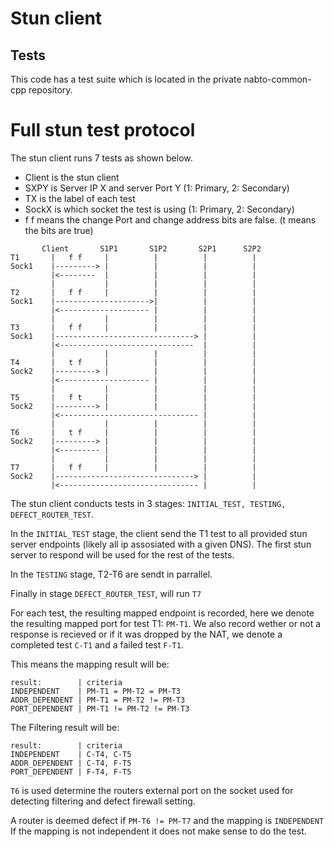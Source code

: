 # Stun client


## Tests

This code has a test suite which is located in the private
nabto-common-cpp repository.




# Full stun test protocol

The stun client runs 7 tests as shown below.

 * Client is the stun client
 * SXPY   is Server IP X and server Port Y (1: Primary, 2: Secondary)
 * TX     is the label of each test
 * SockX  is which socket the test is using (1: Primary, 2: Secondary)
 * f f    means the change Port and change address bits are false. (t means the bits are true)

```
       Client       S1P1       S1P2       S2P1      S2P2
T1       |   f f     |          |          |          |
Sock1    |---------> |          |          |          |
         |<--------  |          |          |          |
         |           |          |          |          |
T2       |   f f     |          |          |          |
Sock1    |--------------------->|          |          |
         |<-------------------- |          |          |
         |           |          |          |          |
T3       |   f f     |          |          |          |
Sock1    |-------------------------------> |          |
         |<------------------------------  |          |
         |           |          |          |          |
T4       |   t f     |          |          |          |
Sock2    |---------> |          |          |          |
         |<-------------------- |          |          |
         |           |          |          |          |
T5       |   f t     |          |          |          |
Sock2    |---------> |          |          |          |
         |<------------------------------- |          |
         |           |          |          |          |
T6       |   t f     |          |          |          |
Sock2    |---------> |          |          |          |
         |<--------- |          |          |          |
         |           |          |          |          |
T7       |   f f     |          |          |          |
Sock2    |-------------------------------> |          |
         |<------------------------------- |          |
```

The stun client conducts tests in 3 stages: `INITIAL_TEST, TESTING, DEFECT_ROUTER_TEST`.

In the `INITIAL_TEST` stage, the client send the T1 test to all provided stun server endpoints (likely all ip assosiated with a given DNS). The first stun server to respond will be used for the rest of the tests.

In the `TESTING` stage, T2-T6 are sendt in parrallel.

Finally in stage `DEFECT_ROUTER_TEST`, will run `T7`

For each test, the resulting mapped endpoint is recorded, here we denote the resulting mapped port for test T1: `PM-T1`. We also record wether or not a response is recieved or if it was dropped by the NAT, we denote a completed test `C-T1` and a failed test `F-T1`.

This means the mapping result will be:
```
result:        | criteria
INDEPENDENT    | PM-T1 = PM-T2 = PM-T3
ADDR_DEPENDENT | PM-T1 = PM-T2 != PM-T3
PORT_DEPENDENT | PM-T1 != PM-T2 != PM-T3
```

The Filtering result will be:
```
result:        | criteria
INDEPENDENT    | C-T4, C-T5
ADDR_DEPENDENT | C-T4, F-T5
PORT_DEPENDENT | F-T4, F-T5
```

`T6` is used determine the routers external port on the socket used for detecting filtering and defect firewall setting.


A router is deemed defect if `PM-T6 != PM-T7` and the mapping is `INDEPENDENT` If the mapping is not independent it does not make sense to do the test.
